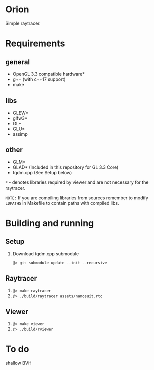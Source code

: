 # Orion
Simple raytracer.

# Requirements
## general
- OpenGL 3.3 compatible hardware*
- g++ (with c++17 support)
- make
## libs
- GLEW*
- glfw3*
- GL*
- GLU*
- assimp
## other
- GLM*
- GLAD* (Included in this repository for GL 3.3 Core)
- tqdm.cpp (See Setup below)

`*` - denotes libraries required by viewer and are not necessary for the raytracer.

`NOTE:` If you are compiling libraries from sources remember to modify `LDPATHS` in Makefile to contain paths with compiled libs.

# Building and running
## Setup
1. Download tqdm.cpp submodule
    
    `@> git submodule update --init --recursive`
## Raytracer
1. `@> make raytracer`
2. `@> ./build/raytracer assets/nanosuit.rtc`
## Viewer
1. `@> make viewer`
2. `@> ./build/rviewer`

# To do
shallow BVH